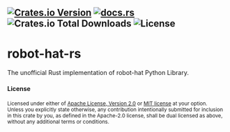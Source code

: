 [![Crates.io Version](https://img.shields.io/crates/v/robot-hat-rs)](https://crates.io/crates/robot-hat-rs) [![docs.rs](https://img.shields.io/docsrs/robot-hat-rs)](https://docs.rs/robot-hat-rs) ![Crates.io Total Downloads](https://img.shields.io/crates/d/robot-hat-rs) ![License](https://img.shields.io/badge/license-MIT%2FApache--2.0-blue)
-------------

# robot-hat-rs
The unofficial Rust implementation of robot-hat Python Library.


#### License

<sup>
Licensed under either of <a href="LICENSE-APACHE">Apache License, Version
2.0</a> or <a href="LICENSE-MIT">MIT license</a> at your option.
</sup>

<br>

<sub>
Unless you explicitly state otherwise, any contribution intentionally submitted
for inclusion in this crate by you, as defined in the Apache-2.0 license, shall
be dual licensed as above, without any additional terms or conditions.
</sub>
